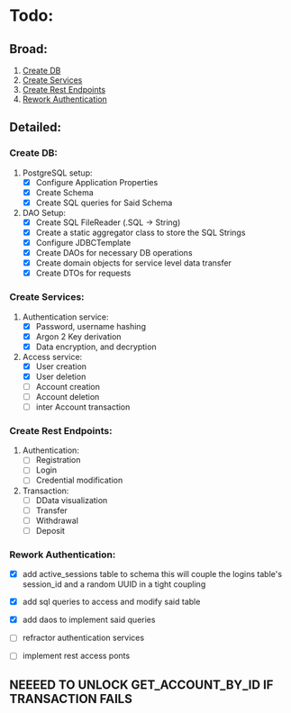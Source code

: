 # Todo:

## Broad:

1.  [Create DB](#create-db)
2.  [Create Services](#create-services)
3.  [Create Rest Endpoints](#create-rest-endpoints)
4.  [Rework Authentication](#rework-authentication)


## Detailed:

### Create DB:

1.  PostgreSQL setup:
    - [x] Configure Application Properties
    - [x] Create Schema
    - [x] Create SQL queries for Said Schema
2.  DAO Setup:
    - [x] Create SQL FileReader (.SQL -> String)
    - [x] Create a static aggregator class to store the SQL Strings
    - [x] Configure JDBCTemplate
    - [x] Create DAOs for necessary DB operations
    - [x] Create domain objects for service level data transfer
    - [x] Create DTOs for requests

### Create Services:

1. Authentication service:
   - [x] Password, username hashing
   - [x] Argon 2 Key derivation
   - [x] Data encryption, and decryption
2. Access service:
   - [x] User creation
   - [x] User deletion
   - [ ] Account creation
   - [ ] Account deletion
   - [ ] inter Account transaction

### Create Rest Endpoints:

1. Authentication:
   - [ ] Registration
   - [ ] Login
   - [ ] Credential modification
2. Transaction:
   - [ ] DData visualization
   - [ ] Transfer
   - [ ] Withdrawal
   - [ ] Deposit

### Rework Authentication:
- [x] add active_sessions table to schema
      this will couple the logins table's session_id and a random UUID in a tight coupling
- [x] add sql queries to access and modify said table
- [x] add daos to implement said queries
- [ ] refractor authentication services
- [ ] implement rest access ponts


 ## NEEEED TO UNLOCK GET_ACCOUNT_BY_ID IF TRANSACTION FAILS